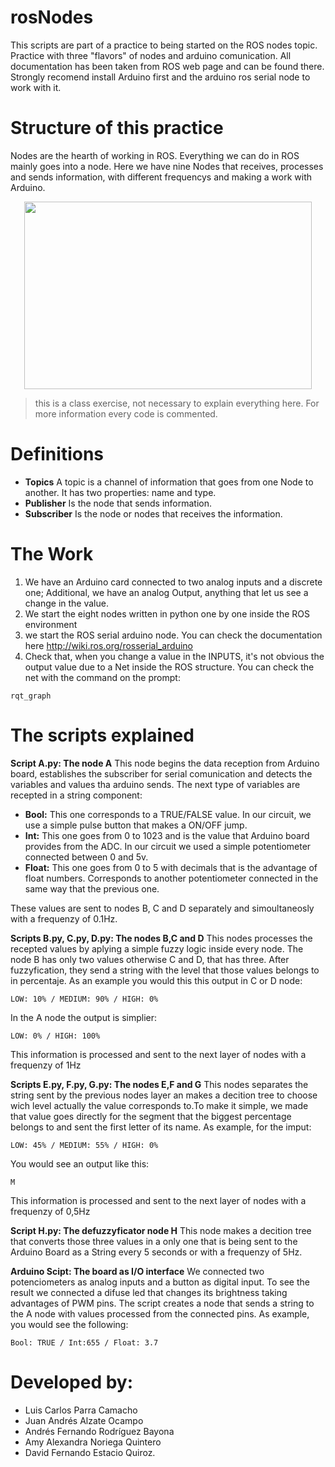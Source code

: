 # rosNodes
  This scripts are part of a practice to being started on the ROS nodes topic. Practice with three "flavors" of nodes and arduino comunication. All documentation has been taken from ROS web page and can be found there.  Strongly recomend install Arduino first and the arduino ros serial node to work with it.

Structure of this practice
==============

Nodes are the hearth of working in ROS. Everything we can do in ROS mainly goes into a node. Here we have nine Nodes that receives, processes and sends information, with different frequencys and making a work with Arduino.

<!--[nodes](https://user-images.githubusercontent.com/82511885/119656417-4ad1db80-bdf0-11eb-9917-d532dfc4e4ba.jpeg)-->
<p align="center">
  <img width="460" height="300" src="https://user-images.githubusercontent.com/82511885/119656417-4ad1db80-bdf0-11eb-9917-d532dfc4e4ba.jpeg">
</p>

> this is a class exercise, not necessary to explain everything here. For more information every code is commented.

Definitions
=============

- **Topics** A topic is a channel of information that goes from one Node to another. It has two properties: name and type.
- **Publisher** Is the node that sends information.
- **Subscriber** Is the node or nodes that receives the information.

The Work
===========

1. We have an Arduino card connected to two analog inputs and a discrete one; Additional, we have an analog Output, anything that let us see a change in the value.
2. We start the eight nodes written in python one by one inside the ROS environment
3. we start the ROS serial arduino node. You can check the documentation here <http://wiki.ros.org/rosserial_arduino>
4. Check that, when you change a value in the INPUTS, it's not obvious the output value due to a Net inside the ROS structure. You can check the net with the command on the prompt:

``` 
rqt_graph
```

<!-- This will open the graphic interface of ros. For an easier visualization stop the ROS serial arduino node and refresh the graphic. Keep the Debug marked.-->

The scripts explained
===========

**Script A.py: The node A**
This node begins the data reception from Arduino board, establishes the subscriber for serial comunication and detects the variables and values tha arduino sends. The next type of variables are recepted in a string component:
- **Bool:** This one corresponds to a TRUE/FALSE value. In our circuit, we use a simple pulse button that makes a ON/OFF jump.
- **Int:** This one goes from 0 to 1023 and is the value that Arduino board provides from the ADC. In our circuit we used a simple potentiometer connected between 0 and 5v.
- **Float:** This one goes from 0 to 5 with decimals that is the advantage of float numbers. Corresponds to another potentiometer connected in the same way that the previous one. 

These values are sent to nodes B, C and D separately and simoultaneosly with a frequenzy of 0.1Hz.

**Scripts B.py, C.py, D.py: The nodes B,C and D**
This nodes processes the recepted values by aplying a simple fuzzy logic inside every node. The node B has only two values otherwise C and D, that has three. After fuzzyfication, they send a string with the level that those values belongs to in percentaje. As an example you would this this output in C or D node:

```
LOW: 10% / MEDIUM: 90% / HIGH: 0%
```
In the A node the output is simplier:

```
LOW: 0% / HIGH: 100%
```
This information is processed and sent to the next layer of nodes with a frequenzy of 1Hz

**Scripts E.py, F.py, G.py: The nodes E,F and G**
This nodes separates the string sent by the previous nodes layer an makes a decition tree to choose wich level actually the value corresponds to.To make it simple, we made that value goes directly for the segment that the biggest percentage belongs to and sent the first letter of its name.
As example, for the imput:
```
LOW: 45% / MEDIUM: 55% / HIGH: 0%
```
You would see an output like this:
```
M
```
This information is processed and sent to the next layer of nodes with a frequenzy of 0,5Hz

**Script H.py: The defuzzyficator node H**
This node makes a decition tree that converts those three values in a only one that is being sent to the Arduino Board as a String every 5 seconds or with a frequenzy of 5Hz.

**Arduino Scipt: The board as I/O interface**
We connected two potenciometers as analog inputs and a button as digital input. To see the result we connected a difuse led that changes its brightness taking advantages of PWM pins. The script creates a node that sends a string to the A node with values processed from the connected pins.
As example, you would see the following:

```
Bool: TRUE / Int:655 / Float: 3.7
```

# Developed by: 
- Luis Carlos Parra Camacho
- Juan Andrés Alzate Ocampo
- Andrés Fernando Rodríguez Bayona
- Amy Alexandra Noriega Quintero
- David Fernando Estacio Quiroz.
